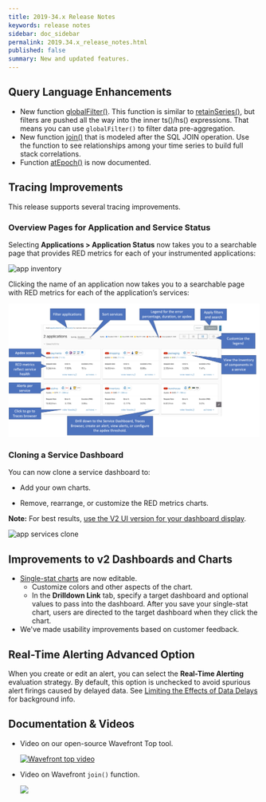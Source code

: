 ```yaml
---
title: 2019-34.x Release Notes
keywords: release notes
sidebar: doc_sidebar
permalink: 2019.34.x_release_notes.html
published: false
summary: New and updated features.
---
```


## Query Language Enhancements

* New function [globalFilter()](ts_globalFilter.html). This function is similar to [retainSeries()](ts_retainSeries.html), but filters are pushed all the way into the inner ts()/hs() expressions. That means you can use `globalFilter()` to filter data pre-aggregation.
* New function [join()](query_language_series_joining.html) that is modeled after the SQL JOIN operation. Use the function to see relationships among your time series to build full stack correlations.
* Function [atEpoch()](ts_atEpoch.html) is now documented.

## Tracing Improvements

This release supports several tracing improvements.

### Overview Pages for Application and Service Status

Selecting **Applications > Application Status** now takes you to a searchable page that provides RED metrics for each of your instrumented applications:

![app inventory](images/tracing_application_status.png)

Clicking the name of an application now takes you to a searchable page with RED metrics for each of the application’s services:

![app services](images/tracing_app_services.png)


### Cloning a Service Dashboard

You can now clone a service dashboard to:
* Add your own charts.
* Remove, rearrange, or customize the RED metrics charts.

  <!---Use the [ts_countersum](ts_countersum.html) function to display RED metrics.-->

**Note:** For best results, [use the V2 UI version for your dashboard display](users_account_managing.html#switch-between-ui-versions).

![app services clone](images/tracing_services_clone.png)

## Improvements to v2 Dashboards and Charts

* [Single-stat charts](ui_chart_reference.html#single-stat-chart) are now editable.
  - Customize colors and other aspects of the chart.
  - In the **Drilldown Link** tab, specify a target dashboard and optional values to pass into the dashboard. After you save your single-stat chart, users are directed to the target dashboard when they click the chart.
* We've made usability improvements based on customer feedback.

## Real-Time Alerting Advanced Option

When you create or edit an alert, you can select the **Real-Time Alerting** evaluation strategy. By default, this option is unchecked to avoid spurious alert firings caused by delayed data. See [Limiting the Effects of Data Delays](alerts_delayed_data.html) for background info.


## Documentation & Videos

* Video on our open-source Wavefront Top tool.

  <p><a href="https://youtu.be/XROitQwFCJs" target="_blank"><img src="/images/v_wavefront_top.png" style="width: 700px;" alt="Wavefront top video"/></a></p>

* Video on Wavefront `join()` function.

  <p><a href="https://www.youtube.com/watch?v=SZhU8AO-SVk&list=PLmp0id7yKiEdaWcjNtGikcyqpNcPNbn_K&index=22&t=0s"><img src="/images/v_join.png" style="width: 700px;"/></a></p>
